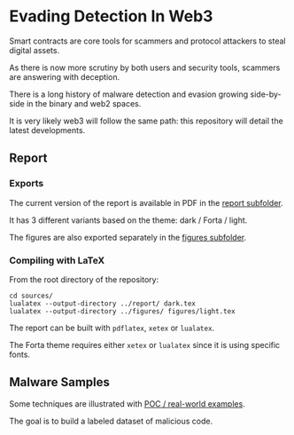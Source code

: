 # Evading Detection In Web3

Smart contracts are core tools for scammers and protocol attackers to steal digital assets.

As there is now more scrutiny by both users and security tools, scammers are answering with deception.

There is a long history of malware detection and evasion growing side-by-side in the binary and web2 spaces.

It is very likely web3 will follow the same path: this repository will detail the latest developments.

## Report

### Exports

The current version of the report is available in PDF in the [report subfolder](../report).

It has 3 different variants based on the theme: dark / Forta / light.

The figures are also exported separately in the [figures subfolder](../figures).

### Compiling with LaTeX

From the root directory of the repository:

```shell
cd sources/
lualatex --output-directory ../report/ dark.tex
lualatex --output-directory ../figures/ figures/light.tex
```

The report can be built with `pdflatex`, `xetex` or `lualatex`.

The Forta theme requires either `xetex` or `lualatex` since it is using specific fonts.

## Malware Samples

Some techniques are illustrated with [POC / real-world examples](../samples).

The goal is to build a labeled dataset of malicious code.
